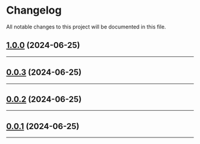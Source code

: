 <!--- BEGIN HEADER -->
# Changelog

All notable changes to this project will be documented in this file.
<!--- END HEADER -->

## [1.0.0](https://github.com/kristos80/env-reader/compare/v0.0.3...v1.0.0) (2024-06-25)


---

## [0.0.3](https://github.com/kristos80/env-reader/compare/v0.0.2...v0.0.3) (2024-06-25)


---

## [0.0.2](https://github.com/kristos80/env-reader/compare/v0.0.1...v0.0.2) (2024-06-25)


---

## [0.0.1](https://github.com/kristos80/env-reader/compare/0.0.0...v0.0.1) (2024-06-25)


---

